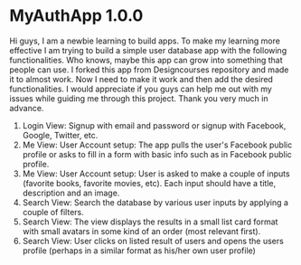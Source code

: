 # MyAuthApp 1.0.0
Hi guys, I am a newbie learning to build apps. To make my learning more effective I am trying to build a simple user database app with the following functionalities. Who knows, maybe this app can grow into something that people can use. I forked this app from Designcourses repository and made it to almost work. Now I need to make it work and then add the desired functionalities. I would appreciate if you guys can help me out with my issues while guiding me through this project. Thank you very much in advance.
1. Login View: Signup with email and password or signup with Facebook, Google, Twitter, etc.
2. Me View: User Account setup: The app pulls the user's Facebook public profile or asks to fill in a form with basic info such as in Facebook public profile.
3. Me View: User Account setup: User is asked to make a couple of inputs (favorite books, favorite movies, etc). Each input should have a title, description and an image.
4. Search View: Search the database by various user inputs by applying a couple of filters.
5. Search View: The view displays the results in a small list card format with small avatars in some kind of an order (most relevant first).
6. Search View: User clicks on listed result of users and opens the users profile (perhaps in a similar format as his/her own user profile)

